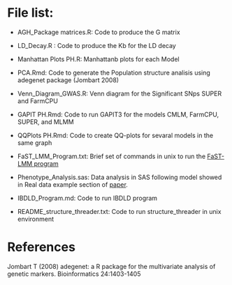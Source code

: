 # File list:

- AGH_Package matrices.R: Code to produce the G matrix

- LD_Decay.R : Code to produce the Kb for the LD decay 

- Manhattan Plots PH.R: Manhattanb plots for each Model

- PCA.Rmd: Code to generate the Population structure analisis using adegenet package (Jombart 2008)

- Venn_Diagram_GWAS.R: Venn diagram for the Significant SNps SUPER and FarmCPU

- GAPIT PH.Rmd: Code to run GAPIT3 for the models CMLM, FarmCPU, SUPER, and MLMM

- QQPlots PH.Rmd: Code to create QQ-plots for sevaral models in the same graph

- FaST_LMM_Program.txt: Brief set of commands in unix to run the [FaST-LMM program](https://github.com/fastlmm/FaST-LMM.git)

- Phenotype_Analysis.sas: Data analysis in SAS following model showed in Real data example section of [paper]().

- IBDLD_Program.md: Code to run IBDLD program

- README_structure_threader.txt: Code to run structure_threader in unix environment

# References


Jombart T (2008) adegenet: a R package for the multivariate analysis of genetic markers. Bioinformatics 24:1403-1405
